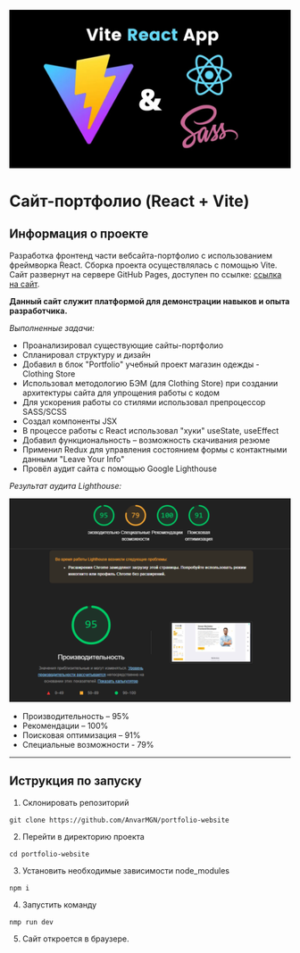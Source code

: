 ![Logo](icon-project.png)

# Сайт-портфолио (React + Vite)

## Информация о проекте

Разработка фронтенд части вебсайта-портфолио с использованием фреймворка React. Сборка проекта осуществлялась с помощью Vite. Сайт развернут на сервере GitHub Pages, доступен по ссылке: [ссылка на сайт](https://anvarmgn.github.io/portfolio-website/ "перейти").

**Данный сайт служит платформой для демонстрации навыков и опыта разработчика.**

*Выполненные задачи:*
- Проанализировал существующие сайты-портфолио
- Спланировал структуру и дизайн
- Добавил в блок "Portfolio" учебный проект магазин одежды - Сlothing Store
- Использовал методологию БЭМ (для Clothing Store) при создании архитектуры сайта для упрощения работы с кодом
- Для ускорения работы со стилями использовал препроцессор SASS/SCSS
- Создал компоненты JSX
- В процессе работы с React использовал "хуки" useState, useEffect
- Добавил функциональность – возможность скачивания резюме
- Применил Redux для управления состоянием формы с контактными данными "Leave Your Info"
- Провёл аудит сайта с помощью Google Lighthouse

*Результат аудита Lighthouse:*

![Результат аудита](lifehouse-audit.png)
- Производительность – 95%
- Рекомендации – 100%
- Поисковая оптимизация – 91%
- Специальные возможности - 79%
---

## Иструкция по запуску

1. Склонировать репозиторий
```
git clone https://github.com/AnvarMGN/portfolio-website
```
2. Перейти в директорию проекта
```
cd portfolio-website
```
3. Установить необходимые зависимости node_modules
```
npm i
```
4. Запустить команду
```
nmp run dev
```
5. Сайт откроется в браузере.

